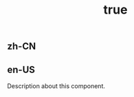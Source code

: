 ﻿---
order: 0
title:
  zh-CN: 设置图表状态量
  en-US: Set State
---

## zh-CN



## en-US

Description about this component.
